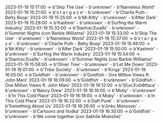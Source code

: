 2023-01-19 15:17:00 -> b'Skip The Use' - b'unknown' - b'Nameless World'
2023-01-19 15:21:00 -> b's t a r g a z e' - b'unknown' - b'Charlie Puth - Betty Boop'
2023-01-19 15:25:00 -> b'Mr.Kitty' - b'unknown' - b'After Dark'
2023-01-19 15:29:00 -> b'Kashmir' - b'unknown' - b'Surfing the Warm Industry'
2023-01-19 15:33:00 -> b'Siam\xc3\xa9s' - b'unknown' - b'Summer Nights (con Barbie Williams)'
2023-01-19 15:33:00 -> b'Skip The Use' - b'unknown' - b'Nameless World'
2023-01-19 15:37:00 -> b's t a r g a z e' - b'unknown' - b'Charlie Puth - Betty Boop'
2023-01-19 15:46:00 -> b'Mr.Kitty' - b'unknown' - b'After Dark'
2023-01-19 15:50:00 -> b'Kashmir' - b'unknown' - b'Surfing the Warm Industry'
2023-01-19 15:54:00 -> b'Siam\xc3\xa9s' - b'unknown' - b'Summer Nights (con Barbie Williams)'
2023-01-19 15:58:00 -> b'Oliver Tree' - b'unknown' - b'Let Me Down'
2023-01-19 16:01:00 -> b'Tribe Society' - b'unknown' - b'Kings'
2023-01-19 16:05:00 -> b'Goldfish' - b'unknown' - b'Goldfish - One Million Views ft. John Mani'
2023-01-19 16:09:00 -> b'Goldfish' - b'unknown' - b'Goldfish - One Million Views ft. John Mani'
2023-01-19 16:12:00 -> b'Sl\xc3\xb8tface' - b'unknown' - b'Nancy Drew'
2023-01-19 16:16:00 -> b'Moby' - b'unknown' - b'In This Cold Place'
2023-01-19 16:19:00 -> b'Moby' - b'unknown' - b'In This Cold Place'
2023-01-19 16:22:00 -> b'Daft Punk' - b'unknown' - b'Something About Us'
2023-01-19 16:26:00 -> b'Jinkx Monsoon' - b'unknown' - b'Cartoons and Vodka'
2023-01-19 16:30:00 -> b'Goldfish' - b'unknown' - b'We come together (con Sakhile Moleshe)'
